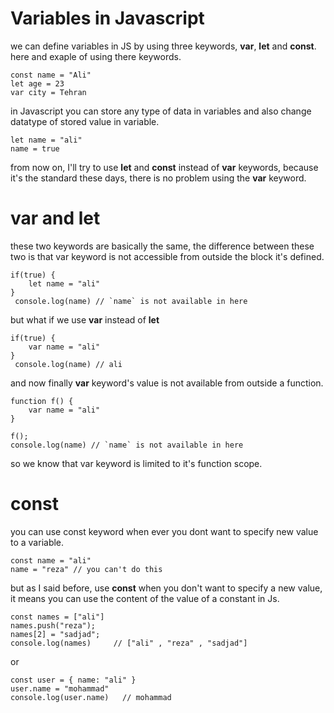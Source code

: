# Variables in Javascript

we can define variables in JS by using three keywords, **var**, **let** and **const**.
here and exaple of using there keywords.

    const name = "Ali"
    let age = 23
    var city = Tehran

in Javascript you can store any type of data in variables and also change datatype of stored value in variable.

    let name = "ali"
    name = true

from now on, I'll try to use **let** and **const** instead of **var** keywords, because it's the standard these days, there is no problem using the **var** keyword.

# var and let

these two keywords are basically the same, the difference between these two is that var keyword is not accessible from outside the block it's defined.

    if(true) {
        let name = "ali"
    }
     console.log(name) // `name` is not available in here

but what if we use **var** instead of **let**

    if(true) {
        var name = "ali"
    }
     console.log(name) // ali

and now finally **var** keyword's value is not available from outside a function.

    function f() {
    	var name = "ali"
    }

    f();
    console.log(name) // `name` is not available in here

so we know that var keyword is limited to it's function scope.

# const

you can use const keyword when ever you dont want to specify new value to a variable.

    const name = "ali"
    name = "reza" // you can't do this

but as I said before, use **const** when you don't want to specify a new value, it means you can use the content of the value of a constant in Js.

    const names = ["ali"]
    names.push("reza");
    names[2] = "sadjad";
    console.log(names)     // ["ali" , "reza" , "sadjad"]

or

    const user = { name: "ali" }
    user.name = "mohammad"
    console.log(user.name)   // mohammad
